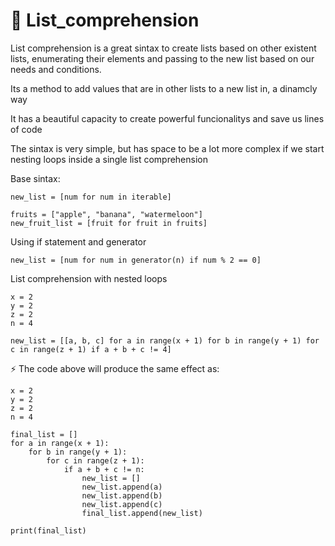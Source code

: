 # &#128013; List_comprehension

List comprehension is a great sintax to create lists based on other existent lists, enumerating their elements and passing to the new list based on our needs and conditions.

Its a method to add values that are in other lists to a new list in, a dinamcly way

It has a beautiful capacity to create powerful funcionalitys and save us lines of code

The sintax is very simple, but has space to be a lot more complex if we start nesting loops inside a single list comprehension

 

Base sintax:
  
    new_list = [num for num in iterable]
    
    fruits = ["apple", "banana", "watermeloon"]
    new_fruit_list = [fruit for fruit in fruits]
    
    
Using if statement and generator

    new_list = [num for num in generator(n) if num % 2 == 0]
    
    
List comprehension with nested loops

    x = 2
    y = 2
    z = 2
    n = 4
    
    new_list = [[a, b, c] for a in range(x + 1) for b in range(y + 1) for c in range(z + 1) if a + b + c != 4]

&#9889; The code above will produce the same effect as:

    x = 2
    y = 2
    z = 2
    n = 4

    final_list = []
    for a in range(x + 1):
        for b in range(y + 1):
            for c in range(z + 1):
                if a + b + c != n:
                    new_list = []
                    new_list.append(a)
                    new_list.append(b)
                    new_list.append(c)
                    final_list.append(new_list)

    print(final_list)

            
